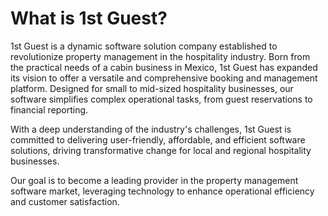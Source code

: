 # What is 1st Guest?

1st Guest is a dynamic software solution company established to revolutionize property management in the hospitality industry. Born from the practical needs of a cabin business in Mexico, 1st Guest has expanded its vision to offer a versatile and comprehensive booking and management platform. Designed for small to mid-sized hospitality businesses, our software simplifies complex operational tasks, from guest reservations to financial reporting.

With a deep understanding of the industry's challenges, 1st Guest is committed to delivering user-friendly, affordable, and efficient software solutions, driving transformative change for local and regional hospitality businesses.

Our goal is to become a leading provider in the property management software market, leveraging technology to enhance operational efficiency and customer satisfaction.
